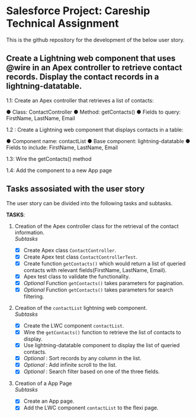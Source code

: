 # Salesforce Project: Careship Technical Assignment

This is the github repository for the development of the below user story.

## Create a Lightning web component that uses @wire in an Apex controller to retrieve contact records. Display the contact records in a lightning-datatable.

1.1: Create an Apex controller that retrieves a list of contacts:

● Class: ContactController
● Method: getContacts()
● Fields to query: FirstName, LastName, Email

1.2 : Create a Lightning web component that displays contacts in a table:

● Component name: contactList
● Base component: lightning-datatable
● Fields to include: FirstName, LastName, Email

1.3: Wire the getContacts() method

1.4: Add the component to a new App page

## Tasks assosiated with the user story

The user story can be divided into the following tasks and subtasks.

**TASKS**:
1. Creation of the Apex controller class for the retrieval of the contact information.<br/>
   _Subtasks_

   - [x] Create Apex class `ContactController`.
   - [x] Create Apex test class `ContactControllerTest`.
   - [x] Create function `getContacts()` which would return a list of queried contacts with relevant fields(FirstName, LastName, Email).
   - [x] Apex test class to validate the functionality.
   - [x] _Optional_ Function `getContacts()` takes parameters for pagination.
   - [x] _Optional_ Function `getContacts()` takes parameters for search filtering.

2. Creation of the `contactList` lightning web component.<br/>
   _Subtasks_

   - [x] Create the LWC component `contactList`.
   - [x] Wire the `getContacts()` function to retrieve the list of contacts to display.
   - [x] Use lightning-datatable component to display the list of queried contacts.
   - [x] _Optional_ : Sort records by any column in the list.
   - [x] _Optional_ : Add infinite scroll to the list.
   - [x] _Optional_ : Search filter based on one of the three fields.

3. Creation of a App Page<br/>
   _Subtasks_

   - [x] Create an App page.
   - [x] Add the LWC component `contactList` to the flexi page.